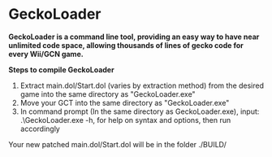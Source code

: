 # GeckoLoader
**GeckoLoader is a command line tool, providing an easy way to have near unlimited code space, allowing thousands of lines of gecko code for every Wii/GCN game.**

**Steps to compile GeckoLoader**

   1. Extract main.dol/Start.dol (varies by extraction method) from the desired game into the same directory as "GeckoLoader.exe"
   2. Move your GCT into the same directory as "GeckoLoader.exe"
   3. In command prompt (In the same directory as GeckoLoader.exe), input: .\GeckoLoader.exe -h, for help on syntax and options, then run accordingly

Your new patched main.dol/Start.dol will be in the folder ./BUILD/
